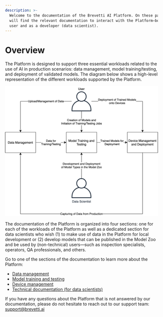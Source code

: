 ```yaml
---
description: >-
  Welcome to the documentation of the Brevetti AI Platform. On these pages, you
  will find the relevant documentation to interact with the Platform—both as a
  user and as a developer (data scientist).
---
```


# Overview

The Platform is designed to support three essential workloads related to the use of AI in production scenarios: data management, model training/testing, and deployment of validated models. The diagram below shows a high-level representation of the different workloads supported by the Platform.

![](.gitbook/assets/brevetti-ai-platform.png)

The documentation of the Platform is organized into four sections: one for each of the workloads of the Platform as well as a dedicated section for data scientists who wish \(1\) to make use of data in the Platform for local development or \(2\) develop models that can be published in the Model Zoo and be used by \(non-technical\) users—such as inspection specialists, operators, QA professionals, and others.

Go to one of the sections of the documentation to learn more about the Platform:

* [Data management](data-management/intro.md)
* [Model training and testing](docs/model-training-and-testing/intro.md)
* [Device management](device-management/intro.md)
* [Technical documentation \(for data scientists\)](developers/intro.md)

If you have any questions about the Platform that is not answered by our documentation, please do not hesitate to reach out to our support team: [support@brevetti.ai](mailto:support@brevetti.ai)

